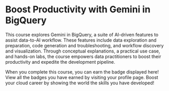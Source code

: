 # Boost Productivity with Gemini in BigQuery

This course explores Gemini in BigQuery, a suite of AI-driven features to assist data-to-AI workflow. These features include data exploration and preparation, code generation and troubleshooting, and workflow discovery and visualization. Through conceptual explanations, a practical use case, and hands-on labs, the course empowers data practitioners to boost their productivity and expedite the development pipeline.

When you complete this course, you can earn the badge displayed here! View all the badges you have earned by visiting your profile page. Boost your cloud career by showing the world the skills you have developed!